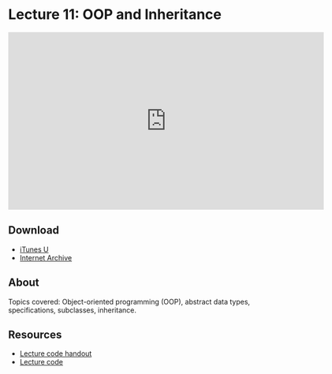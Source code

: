 # Lecture 11: OOP and Inheritance

<iframe width="640" height="360" src="http://www.youtube.com/embed/FBpe3xFvPrQ?feature=player_detailpage" frameborder="0" allowfullscreen></iframe>

## Download

- [iTunes U](http://itunes.apple.com/us/itunes-u/lecture-11-object-oriented/id499270153?i=110101038)
- [Internet Archive](http://www.archive.org/download/MIT6.00SCS11/MIT6_00SCS11_lec11_300k.mp4)

## About

Topics covered: Object-oriented programming (OOP), abstract data types, specifications, subclasses, inheritance.

## Resources

- [Lecture code handout](http://ocw.mit.edu/courses/electrical-engineering-and-computer-science/6-00sc-introduction-to-computer-science-and-programming-spring-2011/unit-2/lecture-11-oop-and-inheritance/MIT6_00SCS11_lec11.pdf)
- [Lecture code](http://ocw.mit.edu/courses/electrical-engineering-and-computer-science/6-00sc-introduction-to-computer-science-and-programming-spring-2011/unit-2/lecture-11-oop-and-inheritance/lec11.py)
